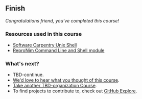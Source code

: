 <!--
  <<< Author notes: Finish >>>
  Review what we learned, ask for feedback, provide next steps.
-->

## Finish

_Congratulations friend, you've completed this course!_

### Resources used in this course
- [Software Carpentry Unix Shell](https://swcarpentry.github.io/shell-novice/)
- [ReproNim Command Line and Shell module](https://www.repronim.org/module-reproducible-basics/01-shell-basics/)

### What's next?

- TBD-continue.
- [We'd love to hear what you thought of this course](TBD-feedback-link).
- [Take another TBD-organization Course](https://github.com/TBD-organization).
- To find projects to contribute to, check out [GitHub Explore](https://github.com/explore).

